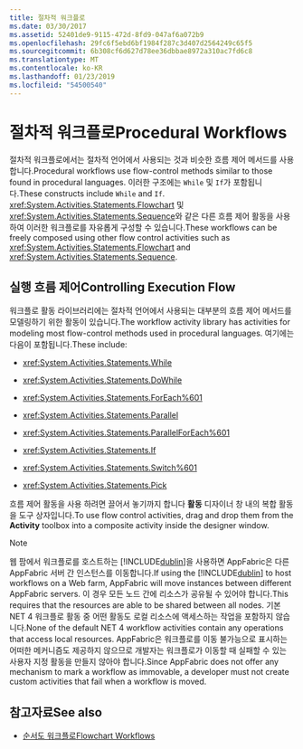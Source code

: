 ```yaml
---
title: 절차적 워크플로
ms.date: 03/30/2017
ms.assetid: 52401de9-9115-472d-8fd9-047af6a072b9
ms.openlocfilehash: 29fc6f5ebd6bf1984f287c3d407d2564249c65f5
ms.sourcegitcommit: 6b308cf6d627d78ee36dbbae8972a310ac7fd6c8
ms.translationtype: MT
ms.contentlocale: ko-KR
ms.lasthandoff: 01/23/2019
ms.locfileid: "54500540"
---
```

# <a name="procedural-workflows"></a><span data-ttu-id="8e19c-102">절차적 워크플로</span><span class="sxs-lookup"><span data-stu-id="8e19c-102">Procedural Workflows</span></span>
<span data-ttu-id="8e19c-103">절차적 워크플로에서는 절차적 언어에서 사용되는 것과 비슷한 흐름 제어 메서드를 사용합니다.</span><span class="sxs-lookup"><span data-stu-id="8e19c-103">Procedural workflows use flow-control methods similar to those found in procedural languages.</span></span> <span data-ttu-id="8e19c-104">이러한 구조에는 `While` 및 `If`가 포함됩니다.</span><span class="sxs-lookup"><span data-stu-id="8e19c-104">These constructs include `While` and `If`.</span></span> <span data-ttu-id="8e19c-105"><xref:System.Activities.Statements.Flowchart> 및 <xref:System.Activities.Statements.Sequence>와 같은 다른 흐름 제어 활동을 사용하여 이러한 워크플로를 자유롭게 구성할 수 있습니다.</span><span class="sxs-lookup"><span data-stu-id="8e19c-105">These workflows can be freely composed using other flow control activities such as <xref:System.Activities.Statements.Flowchart> and <xref:System.Activities.Statements.Sequence>.</span></span>  
  
## <a name="controlling-execution-flow"></a><span data-ttu-id="8e19c-106">실행 흐름 제어</span><span class="sxs-lookup"><span data-stu-id="8e19c-106">Controlling Execution Flow</span></span>  
 <span data-ttu-id="8e19c-107">워크플로 활동 라이브러리에는 절차적 언어에서 사용되는 대부분의 흐름 제어 메서드를 모델링하기 위한 활동이 있습니다.</span><span class="sxs-lookup"><span data-stu-id="8e19c-107">The workflow activity library has activities for modeling most flow-control methods used in procedural languages.</span></span> <span data-ttu-id="8e19c-108">여기에는 다음이 포함됩니다.</span><span class="sxs-lookup"><span data-stu-id="8e19c-108">These include:</span></span>  
  
-   <xref:System.Activities.Statements.While>  
  
-   <xref:System.Activities.Statements.DoWhile>  
  
-   <xref:System.Activities.Statements.ForEach%601>  
  
-   <xref:System.Activities.Statements.Parallel>  
  
-   <xref:System.Activities.Statements.ParallelForEach%601>  
  
-   <xref:System.Activities.Statements.If>  
  
-   <xref:System.Activities.Statements.Switch%601>  
  
-   <xref:System.Activities.Statements.Pick>  
  
 <span data-ttu-id="8e19c-109">흐름 제어 활동을 사용 하려면 끌어서 놓기까지 합니다 **활동** 디자이너 창 내의 복합 활동을 도구 상자입니다.</span><span class="sxs-lookup"><span data-stu-id="8e19c-109">To use flow control activities, drag and drop them from the **Activity** toolbox into a composite activity inside the designer window.</span></span>  
  
> [!NOTE]
>  <span data-ttu-id="8e19c-110">웹 팜에서 워크플로를 호스트하는 [!INCLUDE[dublin](../../../includes/dublin-md.md)]을 사용하면 AppFabric은 다른 AppFabric 서버 간 인스턴스를 이동합니다.</span><span class="sxs-lookup"><span data-stu-id="8e19c-110">If using the [!INCLUDE[dublin](../../../includes/dublin-md.md)] to host workflows on a Web farm, AppFabric will move instances between different AppFabric servers.</span></span> <span data-ttu-id="8e19c-111">이 경우 모든 노드 간에 리소스가 공유될 수 있어야 합니다.</span><span class="sxs-lookup"><span data-stu-id="8e19c-111">This requires that the resources are able to be shared between all nodes.</span></span>  <span data-ttu-id="8e19c-112">기본 NET 4 워크플로 활동 중 어떤 활동도 로컬 리소스에 액세스하는 작업을 포함하지 않습니다.</span><span class="sxs-lookup"><span data-stu-id="8e19c-112">None of the default NET 4 workflow activities contain any operations that access local resources.</span></span> <span data-ttu-id="8e19c-113">AppFabric은 워크플로를 이동 불가능으로 표시하는 어떠한 메커니즘도 제공하지 않으므로 개발자는 워크플로가 이동할 때 실패할 수 있는 사용자 지정 활동을 만들지 않아야 합니다.</span><span class="sxs-lookup"><span data-stu-id="8e19c-113">Since AppFabric does not offer any mechanism to mark a workflow as immovable, a developer must not create custom activities that fail when a workflow is moved.</span></span>  
  
## <a name="see-also"></a><span data-ttu-id="8e19c-114">참고자료</span><span class="sxs-lookup"><span data-stu-id="8e19c-114">See also</span></span>
- [<span data-ttu-id="8e19c-115">순서도 워크플로</span><span class="sxs-lookup"><span data-stu-id="8e19c-115">Flowchart Workflows</span></span>](../../../docs/framework/windows-workflow-foundation/flowchart-workflows.md)
